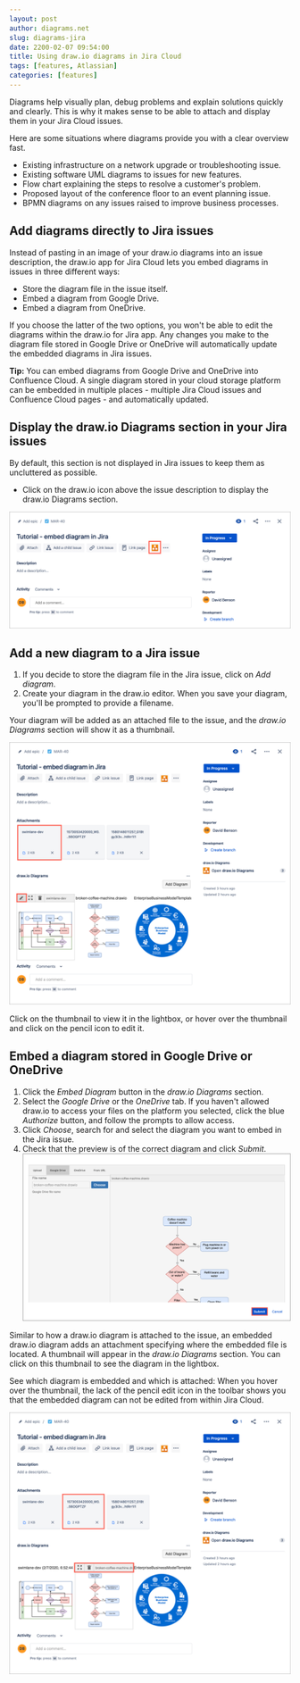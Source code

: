 ```yaml
---
layout: post
author: diagrams.net
slug: diagrams-jira
date: 2200-02-07 09:54:00
title: Using draw.io diagrams in Jira Cloud
tags: [features, Atlassian]
categories: [features]
---
```


Diagrams help visually plan, debug problems and explain solutions quickly and clearly. This is why it makes sense to be able to attach and display them in your Jira Cloud issues.

Here are some situations where diagrams provide you with a clear overview fast.
* Existing infrastructure on a network upgrade or troubleshooting issue.
* Existing software UML diagrams to issues for new features.
* Flow chart explaining the steps to resolve a customer's problem.
* Proposed layout of the conference floor to an event planning issue.
* BPMN diagrams on any issues raised to improve business processes.

## Add diagrams directly to Jira issues

Instead of pasting in an image of your draw.io diagrams into an issue description, the draw.io app for Jira Cloud lets you embed diagrams in issues in three different ways:
* Store the diagram file in the issue itself.
* Embed a diagram from Google Drive.
* Embed a diagram from OneDrive.

If you choose the latter of the two options, you won't be able to edit the diagrams within the draw.io for Jira app. Any changes you make to the diagram file stored in Google Drive or OneDrive will automatically update the embedded diagrams in Jira issues.

**Tip:** You can embed diagrams from Google Drive and OneDrive into Confluence Cloud. A single diagram stored in your cloud storage platform can be embedded in multiple places - multiple Jira Cloud issues and Confluence Cloud pages - and automatically updated.

## Display the draw.io Diagrams section in your Jira issues

By default, this section is not displayed in Jira issues to keep them as uncluttered as possible.

* Click on the draw.io icon above the issue description to display the draw.io Diagrams section.

<img src="/assets/img/blog/jira-cloud-display-drawio-section.png" style="max-width:100%;height:auto;" alt="Display the draw.io diagrams section in your Jira Cloud tickets">

## Add a new diagram to a Jira issue

1. If you decide to store the diagram file in the Jira issue, click on _Add diagram_.
2. Create your diagram in the draw.io editor. When you save your diagram, you'll be prompted to provide a filename.

Your diagram will be added as an attached file to the issue, and the _draw.io Diagrams_ section will show it as a thumbnail.

<img src="/assets/img/blog/jira-cloud-edit-diagram.png" style="max-width:100%;height:auto;" alt="Click on the pencil icon in the draw.io toolbar to edit the diagram.">

Click on the thumbnail to view it in the lightbox, or hover over the thumbnail and click on the pencil icon to edit it.

## Embed a diagram stored in Google Drive or OneDrive

1. Click the _Embed Diagram_ button in the _draw.io Diagrams_ section.
2. Select the _Google Drive_ or the _OneDrive_ tab. If you haven't allowed draw.io to access your files on the platform you selected, click the blue _Authorize_ button, and follow the prompts to allow access.
3. Click _Choose_, search for and select the diagram you want to embed in the Jira issue.
4. Check that the preview is of the correct diagram and click _Submit_.
<br /><img src="/assets/img/blog/jira-cloud-preview-google-drive-diagram-submit.png" style="max-width:100%;height:auto;" alt="Check the preview of your draw.io diagram before you attach it to your Jira Cloud issue">

Similar to how a draw.io diagram is attached to the issue, an embedded draw.io diagram adds an attachment specifying where the embedded file is located. A thumbnail will appear in the _draw.io Diagrams_ section. You can click on this thumbnail to see the diagram in the lightbox.

See which diagram is embedded and which is attached: When you hover over the thumbnail, the lack of the pencil edit icon in the toolbar shows you that the embedded diagram can not be edited from within Jira Cloud.

<img src="/assets/img/blog/jira-cloud-embedded-drawio-diagram.png" style="max-width:100%;height:auto;" alt="An embedded draw.io diagram from Google Drive adds an attachment to an issue but you can't edit the diagram from within Jira Cloud">
